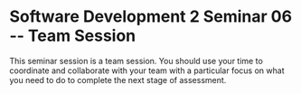 # Software Development 2 Seminar 06 -- Team Session

This seminar session is a team session. You should use your time to coordinate and collaborate with your team with a particular focus on what you need to do to complete the next stage of assessment.